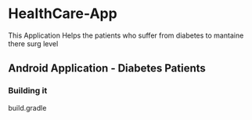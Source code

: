 # HealthCare-App
This Application Helps the patients who suffer from diabetes to mantaine there surg level

## Android Application - Diabetes Patients  
### Building it
build.gradle

